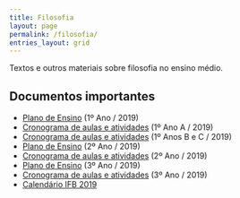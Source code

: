 ```yaml
---
title: Filosofia
layout: page
permalink: /filosofia/
entries_layout: grid
---
```


Textos e outros materiais sobre filosofia no ensino médio.

## Documentos importantes

 - [Plano de Ensino](https://drive.google.com/open?id=1tUsyrq8YfOkpXdbZxlHnc76XpNbDJXuXOVJsVFlYv4k) (1º Ano / 2019)
 - [Cronograma de aulas e atividades](https://docs.google.com/document/d/1fcBvvnL7IniZPl0eCIxgb8rogq4wqtfb3v-Bju_Wz9U/edit?usp=sharing) (1º Ano A / 2019)
 - [Cronograma de aulas e atividades](https://drive.google.com/open?id=1bkRmFXnfeYgzBmRAxkHM_Uih8_aD-wYMcfgYUDb6vn4) (1º Anos B e C / 2019)
 - [Plano de Ensino](https://drive.google.com/open?id=1mgYWEd0R6Yk0lD0CBvW7HvMRgiHTBU1_l8mi4mcX1aE) (2º Ano / 2019)
 - [Cronograma de aulas e atividades](https://docs.google.com/document/d/1DWYuA58jjimJAr8yLWl7J-FXXu52UO2HKqC1e81sg90/edit?usp=sharing) (2º Ano / 2019)
 - [Plano de Ensino](https://drive.google.com/open?id=1wpEIQJsmU5LQX8Au728j4tn-9qdVMCW0wz97-SbEfwo) (3º Ano / 2019)
 - [Cronograma de aulas e atividades](https://docs.google.com/document/d/1jEAr69zB5z6EqPxbv77mSu_YJclFvNPk2fAsdilH_qs/edit?usp=sharing) (3º Ano / 2019)
 - [Calendário IFB 2019](https://drive.google.com/file/d/1NIkkbP2CpPysL3pozXQn2aV_UCN-lCPT/view?usp=sharing)
